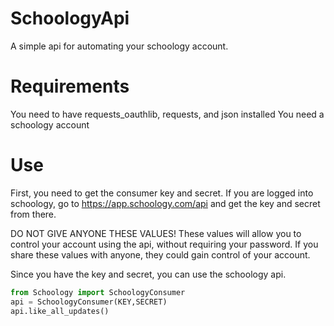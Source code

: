 # SchoologyApi
A simple api for automating your schoology account. 
# Requirements
You need to have requests_oauthlib, requests, and json installed
You need a schoology account
# Use
First, you need to get the consumer key and secret. If you are logged into schoology, go to https://app.schoology.com/api and get the key and secret from there.

DO NOT GIVE ANYONE THESE VALUES! These values will allow you to control your account using the api, without requiring your password. If you share these values with anyone, they could gain control of your account.

Since you have the key and secret, you can use the schoology api.
```python
from Schoology import SchoologyConsumer
api = SchoologyConsumer(KEY,SECRET)
api.like_all_updates()
```
